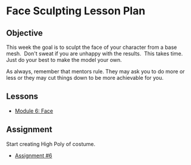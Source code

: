 # Face Sculpting Lesson Plan

<h2><span>Objective</span></h2>
<p><span>This week the goal is to sculpt the face of your character from a base mesh.&nbsp; Don't sweat if you are unhappy with the results.&nbsp; This takes time.&nbsp; Just do your best to make the model your own.&nbsp;&nbsp;</span></p>
<p><span>As always, remember that mentors rule. They may ask you to do more or less or they may cut things down to be more achievable for you.</span></p>
<h2>Lessons</h2>
<ul>
<li><a class="inline_disabled" href="https://www.vertexschool.com/products/character-creation-for-games-in-unreal-engine-5-program-access/categories/2152037422" target="_blank">Module 6: Face</a></li>
</ul>
<h2>Assignment</h2>
<p>Start creating High Poly of costume.</p>
<ul>
<li><a title="Assignment #6: Sculpting The Face" href="https://vertexschool.instructure.com/courses/285/assignments/2460" data-api-endpoint="https://vertexschool.instructure.com/api/v1/courses/285/assignments/2460" data-api-returntype="Assignment">Assignment #6</a></li>
</ul>
<p>&nbsp;</p>